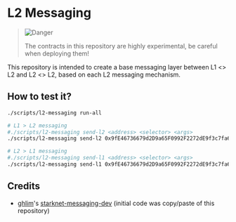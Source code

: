 # L2 Messaging

> <picture>
>   <source media="(prefers-color-scheme: light)" srcset="https://raw.githubusercontent.com/Mqxx/GitHub-Markdown/main/blockquotes/badge/light-theme/danger.svg">
>   <img alt="Danger" src="https://raw.githubusercontent.com/Mqxx/GitHub-Markdown/main/blockquotes/badge/dark-theme/danger.svg">
> </picture><br>
>
> The contracts in this repository are highly experimental, be careful when deploying them!

This repository is intended to create a base messaging layer between L1 <> L2 and L2 <> L2, based on each L2 messaging mechanism.

## How to test it?

```bash
./scripts/l2-messaging run-all

# L1 > L2 messaging
#./scripts/l2-messaging send-l2 <address> <selector> <args>
./scripts/l2-messaging send-l2 0x9fE46736679d2D9a65F0992F2272dE9f3c7fa6e0

# L2 > L1 messaging
#./scripts/l2-messaging send-l1 <address> <selector> <args>
./scripts/l2-messaging send-l1 0x9fE46736679d2D9a65F0992F2272dE9f3c7fa6e0
```

## Credits

- [ghlim](https://github.com/glihm)'s [starknet-messaging-dev](https://github.com/glihm/starknet-messaging-dev) (initial code was copy/paste of this repository)

